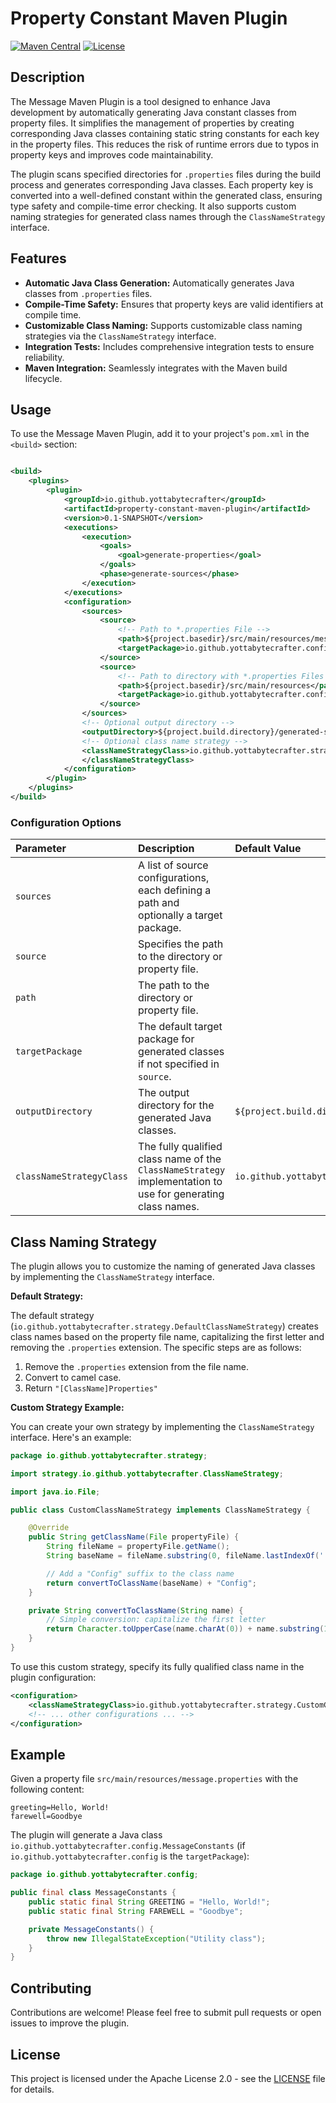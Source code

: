 # Property Constant Maven Plugin

[![Maven Central](https://img.shields.io/maven-central/v/io.github.yottabytecrafter/property-constant-maven-plugin.svg)](https://search.maven.org/artifact/io.github.yottabytecrafter/property-constant-maven-plugin)
[![License](https://img.shields.io/badge/License-Apache%202.0-blue.svg)](https://opensource.org/licenses/Apache-2.0)

## Description

The Message Maven Plugin is a tool designed to enhance Java development by automatically generating Java constant classes from property files. It simplifies the management of properties by creating corresponding Java classes containing static string constants for each key in the property files. This reduces the risk of runtime errors due to typos in property keys and improves code maintainability.

The plugin scans specified directories for `.properties` files during the build process and generates corresponding Java classes. Each property key is converted into a well-defined constant within the generated class, ensuring type safety and compile-time error checking. It also supports custom naming strategies for generated class names through the `ClassNameStrategy` interface.

## Features

*   **Automatic Java Class Generation:** Automatically generates Java classes from `.properties` files.
*   **Compile-Time Safety:** Ensures that property keys are valid identifiers at compile time.
*   **Customizable Class Naming:** Supports customizable class naming strategies via the `ClassNameStrategy` interface.
*   **Integration Tests:** Includes comprehensive integration tests to ensure reliability.
*   **Maven Integration:** Seamlessly integrates with the Maven build lifecycle.

## Usage

To use the Message Maven Plugin, add it to your project's `pom.xml` in the `<build>` section:

```xml

<build>
    <plugins>
        <plugin>
            <groupId>io.github.yottabytecrafter</groupId>
            <artifactId>property-constant-maven-plugin</artifactId>
            <version>0.1-SNAPSHOT</version>
            <executions>
                <execution>
                    <goals>
                        <goal>generate-properties</goal>
                    </goals>
                    <phase>generate-sources</phase>
                </execution>
            </executions>
            <configuration>
                <sources>
                    <source>
                        <!-- Path to *.properties File -->
                        <path>${project.basedir}/src/main/resources/message.properties</path>
                        <targetPackage>io.github.yottabytecrafter.config</targetPackage>
                    </source>
                    <source>
                        <!-- Path to directory with *.properties Files -->
                        <path>${project.basedir}/src/main/resources</path>
                        <targetPackage>io.github.yottabytecrafter.config</targetPackage>
                    </source>
                </sources>
                <!-- Optional output directory -->
                <outputDirectory>${project.build.directory}/generated-sources/java</outputDirectory>
                <!-- Optional class name strategy -->
                <classNameStrategyClass>io.github.yottabytecrafter.strategy.DefaultClassNameStrategy
                </classNameStrategyClass>
            </configuration>
        </plugin>
    </plugins>
</build>
```

### Configuration Options

| Parameter                | Description                                                                                                       | Default Value                                                  |
| :----------------------- | :---------------------------------------------------------------------------------------------------------------- |:---------------------------------------------------------------|
| `sources`                | A list of source configurations, each defining a path and optionally a target package.                           |                                                                |
| `source`                 | Specifies the path to the directory or property file.                                                             |                                                                |
| `path`                   | The path to the directory or property file.                                                                      |                                                                |
| `targetPackage`          | The default target package for generated classes if not specified in `source`.                                   |                                                                |
| `outputDirectory`        | The output directory for the generated Java classes.                                                              | `${project.build.directory}/generated-sources/java`            |
| `classNameStrategyClass` | The fully qualified class name of the `ClassNameStrategy` implementation to use for generating class names.     | `io.github.yottabytecrafter.strategy.DefaultClassNameStrategy` |

## Class Naming Strategy

The plugin allows you to customize the naming of generated Java classes by implementing the `ClassNameStrategy` interface.

**Default Strategy:**

The default strategy (`io.github.yottabytecrafter.strategy.DefaultClassNameStrategy`) creates class names based on the property file name, capitalizing the first letter and removing the `.properties` extension. The specific steps are as follows:

1. Remove the `.properties` extension from the file name.
2. Convert to camel case.
3. Return `"[ClassName]Properties"`

**Custom Strategy Example:**

You can create your own strategy by implementing the `ClassNameStrategy` interface. Here's an example:

```java
package io.github.yottabytecrafter.strategy;

import strategy.io.github.yottabytecrafter.ClassNameStrategy;

import java.io.File;

public class CustomClassNameStrategy implements ClassNameStrategy {

    @Override
    public String getClassName(File propertyFile) {
        String fileName = propertyFile.getName();
        String baseName = fileName.substring(0, fileName.lastIndexOf('.')); // Remove .properties extension

        // Add a "Config" suffix to the class name
        return convertToClassName(baseName) + "Config";
    }

    private String convertToClassName(String name) {
        // Simple conversion: capitalize the first letter
        return Character.toUpperCase(name.charAt(0)) + name.substring(1);
    }
}
```

To use this custom strategy, specify its fully qualified class name in the plugin configuration:

```xml
<configuration>
    <classNameStrategyClass>io.github.yottabytecrafter.strategy.CustomClassNameStrategy</classNameStrategyClass>
    <!-- ... other configurations ... -->
</configuration>
```

## Example

Given a property file `src/main/resources/message.properties` with the following content:

```properties
greeting=Hello, World!
farewell=Goodbye
```

The plugin will generate a Java class `io.github.yottabytecrafter.config.MessageConstants` (if `io.github.yottabytecrafter.config` is the `targetPackage`):

```java
package io.github.yottabytecrafter.config;

public final class MessageConstants {
    public static final String GREETING = "Hello, World!";
    public static final String FAREWELL = "Goodbye";

    private MessageConstants() {
        throw new IllegalStateException("Utility class");
    }
}
```

## Contributing

Contributions are welcome! Please feel free to submit pull requests or open issues to improve the plugin.

## License

This project is licensed under the Apache License 2.0 - see the [LICENSE](LICENSE) file for details.

